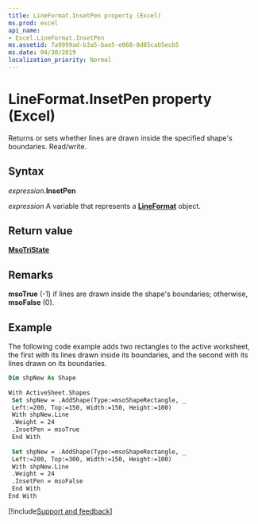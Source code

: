 ```yaml
---
title: LineFormat.InsetPen property (Excel)
ms.prod: excel
api_name:
- Excel.LineFormat.InsetPen
ms.assetid: 7a9999ad-b3a5-bae5-e068-8d85cab5ecb5
ms.date: 04/30/2019
localization_priority: Normal
---
```



# LineFormat.InsetPen property (Excel)

Returns or sets whether lines are drawn inside the specified shape's boundaries. Read/write.


## Syntax

_expression_.**InsetPen**

_expression_ A variable that represents a **[LineFormat](Excel.LineFormat.md)** object.


## Return value

**[MsoTriState](Office.MsoTriState.md)**


## Remarks

**msoTrue** (-1) if lines are drawn inside the shape's boundaries; otherwise, **msoFalse** (0).


## Example

The following code example adds two rectangles to the active worksheet, the first with its lines drawn inside its boundaries, and the second with its lines drawn on its boundaries.

```vb
Dim shpNew As Shape 
 
With ActiveSheet.Shapes 
 Set shpNew = .AddShape(Type:=msoShapeRectangle, _ 
 Left:=200, Top:=150, Width:=150, Height:=100) 
 With shpNew.Line 
 .Weight = 24 
 .InsetPen = msoTrue 
 End With 
 
 Set shpNew = .AddShape(Type:=msoShapeRectangle, _ 
 Left:=200, Top:=300, Width:=150, Height:=100) 
 With shpNew.Line 
 .Weight = 24 
 .InsetPen = msoFalse 
 End With 
End With
```




[!include[Support and feedback](~/includes/feedback-boilerplate.md)]